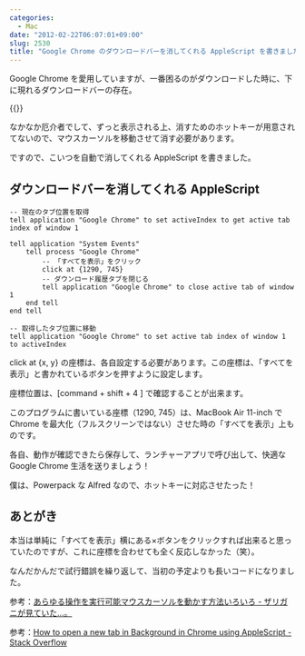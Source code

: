 ```yaml
---
categories:
  - Mac
date: "2012-02-22T06:07:01+09:00"
slug: 2530
title: "Google Chrome のダウンロードバーを消してくれる AppleScript を書きました"
---
```


Google Chrome を愛用していますが、一番困るのがダウンロードした時に、下に現れるダウンロードバーの存在。

{{<img alt="" src="/images/2012/02/2530_1.png">}}

なかなか厄介者でして、ずっと表示される上、消すためのホットキーが用意されてないので、マウスカーソルを移動させて消す必要があります。

ですので、こいつを自動で消してくれる AppleScript を書きました。

## ダウンロードバーを消してくれる AppleScript

```applescript
-- 現在のタブ位置を取得
tell application "Google Chrome" to set activeIndex to get active tab index of window 1

tell application "System Events"
	tell process "Google Chrome"
		-- 「すべてを表示」をクリック
		click at {1290, 745}
		-- ダウンロード履歴タブを閉じる
		tell application "Google Chrome" to close active tab of window 1
	end tell
end tell

-- 取得したタブ位置に移動
tell application "Google Chrome" to set active tab index of window 1 to activeIndex
```

click at {x, y} の座標は、各自設定する必要があります。この座標は、「すべてを表示」と書かれているボタンを押すように設定します。

座標位置は、[command + shift + 4 ] で確認することが出来ます。

このプログラムに書いている座標（1290, 745）は、MacBook Air 11-inch で Chrome を最大化（フルスクリーンではない）させた時の「すべてを表示」上ものです。

各自、動作が確認できたら保存して、ランチャーアプリで呼び出して、快適な Google Chrome 生活を送りましょう！

僕は、Powerpack な Alfred なので、ホットキーに対応させたった！

## あとがき

本当は単純に「すべてを表示」横にある×ボタンをクリックすれば出来ると思っていたのですが、これに座標を合わせても全く反応しなかった（笑）。

なんだかんだで試行錯誤を繰り返して、当初の予定よりも長いコードになりました。

参考：[あらゆる操作を実行可能マウスカーソルを動かす方法いろいろ - ザリガニが見ていた...。](http://d.hatena.ne.jp/zariganitosh/20120110/moving_mouse_technique)

参考：[How to open a new tab in Background in Chrome using AppleScript - Stack Overflow](http://stackoverflow.com/questions/6007338/how-to-open-a-new-tab-in-background-in-chrome-using-applescript)
